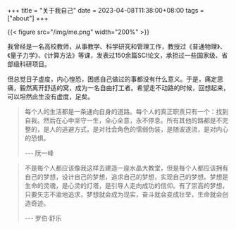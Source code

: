 +++
title = "关于我自己"
date = 2023-04-08T11:38:00+08:00
tags = ["about"]
+++

{{< figure src="/img/me.png" width="200%" >}}

我曾经是一名高校教师，从事教学、科学研究和管理工作，教授过《普通物理》、《量子力学》、《计算方法》等课，发表过150余篇SCI论文，承担过一些国家级、省部级科研项目。

但总觉日子虚度，内心惶恐，困惑自己做过的事都没有什么意义。于是，痛定思痛，毅然离开舒适的窝，成为一名自由打工者。希望走不动路的时候，回想起来，可以坦然此生没有虚度，足矣。

> 每个人的生活都是一条通向自身的道路。每个人的真正职责只有一个：找到自我。然后在心中坚守一生，全心全意，永不停息。所有其他的路都是不完整的，是人的逃避方式，是对社会角色的懦弱伪装，是随波逐流，是对内心的恐惧。
> 
> --- 阮一峰

> 不是每个人都应该像我这样去建造一座水晶大教堂，但是每个人都应该拥有自己的梦想，设计自己的梦想，追求自己的梦想，实现自己的梦想。梦想是生命的灵魂，是心灵的灯塔，是引导人走向成功的信仰。有了崇高的梦想，只要矢志不渝地追求，梦想就会成为现实，奋斗就会变成壮举，生命就会创造奇迹。
> 
> --- 罗伯·舒乐
